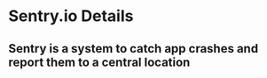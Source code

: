 # Sentry.io Details

## Sentry is a system to catch app crashes and report them to a central location
